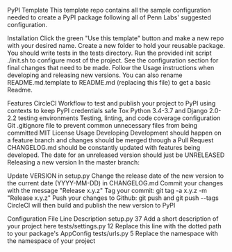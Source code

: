 PyPI Template
This template repo contains all the sample configuration needed to create a PyPI package following all of Penn Labs' suggested configuration.

Installation
Click the green "Use this template" button and make a new repo with your desired name. Create a new folder to hold your reusable package. You should write tests in the tests directory. Run the provided init script ./init.sh <name of project> <name of github repo> <name of pypi package> to configure most of the project. See the configuration section for final changes that need to be made. Follow the Usage instructions when developing and releasing new versions. You can also rename README.md.template to README.md (replacing this file) to get a basic Readme.

Features
CircleCI
Workflow to test and publish your project to PyPI using contexts to keep PyPI credentials safe
Tox
Python 3.4-3.7 and Django 2.0-2.2 testing environments
Testing, linting, and code coverage configuration
Git
.gitignore file to prevent common unnecessary files from being committed
MIT License
Usage
Developing
Development should happen on a feature branch and changes should be merged through a Pull Request
CHANGELOG.md should be constantly updated with features being developed. The date for an unreleased version should just be UNRELEASED
Releasing a new version
In the master branch:

Update VERSION in setup.py
Change the release date of the new version to the current date (YYYY-MM-DD) in CHANGELOG.md
Commit your changes with the message "Release x.y.z"
Tag your commit: git tag -a x.y.z -m "Release x.y.z"
Push your changes to Github: git push and git push --tags
CircleCI will then build and publish the new version to PyPI

Configuration
File	Line	Description
setup.py	37	Add a short description of your project here
tests/settings.py	12	Replace this line with the dotted path to your package's AppConfig
tests/urls.py	5	Replace the namespace with the namespace of your project